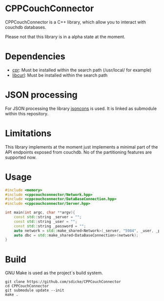 # CPPCouchConnector

CPPCouchConnector is a C++ library, which allow you to interact with couchdb databases.

Please not that this library is in a alpha state at the moment.

# Dependencies

* [cpr](https://github.com/libcpr/cpr): Must be installed within the search path (/usr/local/ for example)
* [libcurl](https://github.com/curl/curl): Must be installed within the search path

# JSON processing
For JSON processing the library  [jsoncons](https://github.com/danielaparker/jsoncons) is used. It is linked as submodule within this repository.

# Limitations

This library implements at the moment just implements a minimal part of the API endpoints exposed from couchdb. No of the partitioning features are supported now.

# Usage

```cpp
#include <memory>
#include <cppcouchconnector/Network.hpp>
#include <cppcouchconnector/DataBaseConnection.hpp>
#include <cppcouchconnector/Server.hpp>

int main(int argc, char **argv){
	const std::string _server = "";
	const std::string _user = "";
	const std::string _password = "";
	auto network = std::make_shared<Network>(_server, "5984", _user, _password);
	auto dbc = std::make_shared<DataBaseConnection>(network);
}
```

# Build

GNU Make is used as the project`s build system.

```
git clone https://github.com/sdicke/CPPCouchConnector
cd CPPCouchConnector
git submodule update --init
make .
```

